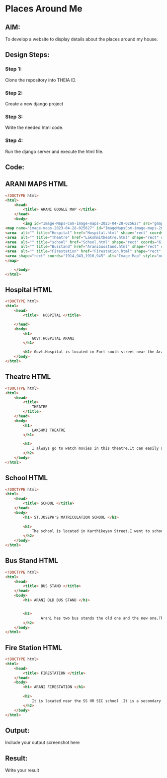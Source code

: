 # Places Around Me
## AIM:
To develop a website to display details about the places around my house.

## Design Steps:

### Step 1:
Clone the repository into THEIA ID.
### Step 2:
Create a new django project
### Step 3:
Write the needed html code.
### Step 4:
Run the django server and execute the html file.
## Code:

## ARANI MAPS HTML

```html
<!DOCTYPE html>
<html>
    <head>
        <title> ARANI GOOGLE MAP </title>
    </head>
    <body>
        <img id="Image-Maps-Com-image-maps-2023-04-28-025627" src="gmap.jpg" border="0" width="1916" height="945" orgWidth="1916" orgHeight="945" usemap="#image-maps-2023-04-28-025627" alt="" />
<map name="image-maps-2023-04-28-025627" id="ImageMapsCom-image-maps-2023-04-28-025627">
<area  alt="" title="Hospital" href="Hospital.html" shape="rect" coords="491,320,562,391" style="outline:none;" target="_self"     />
<area  alt="" title="Theatre" href="Lakshmitheatre.html" shape="rect" coords="1010,390,1076,465" style="outline:none;" target="_self"     />
<area  alt="" title="school" href="School.html" shape="rect" coords="616,483,690,562" style="outline:none;" target="_self"     />
<area  alt="" title="Busstand" href="Aranibusstand.html" shape="rect" coords="983,160,1048,242" style="outline:none;" target="_self"     />
<area  alt="" title="Firestation" href="Firestation.html" shape="rect" coords="370,42,463,106" style="outline:none;" target="_self"     />
<area shape="rect" coords="1914,943,1916,945" alt="Image Map" style="outline:none;" title="Image Map" href="https://www.image-maps.com/" />
</map>

    </body>
</html>
```

## Hospital HTML

```html
<!DOCTYPE html>
<html>
    <head>
        <title>  HOSPITAL </title>

    </head>
    <body>
        <h1>
            GOVT.HOSPITAL ARANI
        </h1>

        <h2> Govt.Hospital is located in Fort south street near the Arani bus stand.It is located opposite to my house</h2>
    </body>
</html>
```
## Theatre HTML

```html
<!DOCTYPE html>
<html>
    <head>
        <title>
            THEATRE
        </title>
    </head>
    <body>
        <h1>
            LAKSHMI THEATRE
        </h1>

        <h2>
            I always go to watch movies in this theatre.It can easily accomodate upto 700 persons .The pricing of the ticket is always fair.
        </h2>
    </body>
</html>
```

## School HTML

```html
<!DOCTYPE html>
<html>
    <head>
        <title> SCHOOL </title>
    </head>
    <body>
        <h1> ST.JOSEPH'S MATRICULATION SCHOOL </h1>
        
        <h2>
            The school is located in Karthikeyan Street.I went to school here from class 1 to 10.It is very near to my house.This school is known for its Education and Discipline
        </h2>
    </body>
</html>
```

## Bus Stand HTML

```html
<!DOCTYPE html>
<html>
    <head>
        <title> BUS STAND </title>
    </head>
    <body>
        <h1> ARANI OLD BUS STAND </h1>


        <h2>
                Arani has two bus stands the old one and the new one.The old bus stand is larger than the new bus stand. 
        </h2>
    </body>
</html>
```

## Fire Station HTML

```html
<!DOCTYPE html>
<html>
    <head>
        <title> FIRESTATION </title>
    </head>
    <body>
        <h1> ARANI FIRESTATION </h1>
        
        <h2>
            It is located near the SS HR SEC school .It is a secondary level firestation.The fire Fighters are provided with housing near the firestation.
        </h2>
    </body>
</html>
```

## Output:
Include your output screenshot here

## Result:
Write your result
